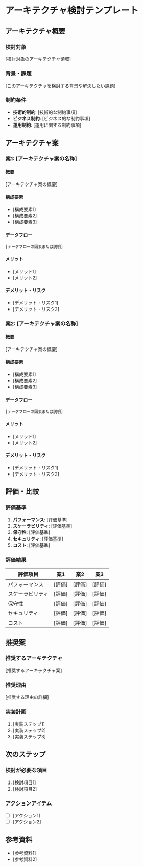 # アーキテクチャ検討テンプレート

## アーキテクチャ概要

### 検討対象
[検討対象のアーキテクチャ領域]

### 背景・課題
[このアーキテクチャを検討する背景や解決したい課題]

### 制約条件
- **技術的制約**: [技術的な制約事項]
- **ビジネス制約**: [ビジネス的な制約事項]
- **運用制約**: [運用に関する制約事項]

## アーキテクチャ案

### 案1: [アーキテクチャ案の名称]

#### 概要
[アーキテクチャ案の概要]

#### 構成要素
- [構成要素1]
- [構成要素2]
- [構成要素3]

#### データフロー
```
[データフローの図表または説明]
```

#### メリット
- [メリット1]
- [メリット2]

#### デメリット・リスク
- [デメリット・リスク1]
- [デメリット・リスク2]

### 案2: [アーキテクチャ案の名称]

#### 概要
[アーキテクチャ案の概要]

#### 構成要素
- [構成要素1]
- [構成要素2]
- [構成要素3]

#### データフロー
```
[データフローの図表または説明]
```

#### メリット
- [メリット1]
- [メリット2]

#### デメリット・リスク
- [デメリット・リスク1]
- [デメリット・リスク2]

## 評価・比較

### 評価基準
1. **パフォーマンス**: [評価基準]
2. **スケーラビリティ**: [評価基準]
3. **保守性**: [評価基準]
4. **セキュリティ**: [評価基準]
5. **コスト**: [評価基準]

### 評価結果

| 評価項目 | 案1 | 案2 | 案3 |
|----------|-----|-----|-----|
| パフォーマンス | [評価] | [評価] | [評価] |
| スケーラビリティ | [評価] | [評価] | [評価] |
| 保守性 | [評価] | [評価] | [評価] |
| セキュリティ | [評価] | [評価] | [評価] |
| コスト | [評価] | [評価] | [評価] |

## 推奨案

### 推奨するアーキテクチャ
[推奨するアーキテクチャ案]

### 推奨理由
[推奨する理由の詳細]

### 実装計画
1. [実装ステップ1]
2. [実装ステップ2]
3. [実装ステップ3]

## 次のステップ

### 検討が必要な項目
1. [検討項目1]
2. [検討項目2]

### アクションアイテム
- [ ] [アクション1]
- [ ] [アクション2]

## 参考資料

- [参考資料1]
- [参考資料2]
